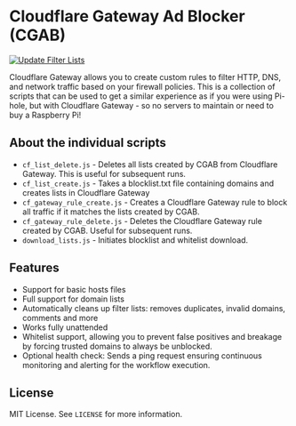 # Cloudflare Gateway Ad Blocker (CGAB)

[![Update Filter Lists](https://github.com/thetestgame/cloudflare-ad-blocker/actions/workflows/auto_update_github_action.yml/badge.svg?branch=main)](https://github.com/thetestgame/cloudflare-ad-blocker/actions/workflows/auto_update_github_action.yml)

Cloudflare Gateway allows you to create custom rules to filter HTTP, DNS, and network traffic based on your firewall policies. This is a collection of scripts that can be used to get a similar experience as if you were using Pi-hole, but with Cloudflare Gateway - so no servers to maintain or need to buy a Raspberry Pi!

## About the individual scripts

- `cf_list_delete.js` - Deletes all lists created by CGAB from Cloudflare Gateway. This is useful for subsequent runs.
- `cf_list_create.js` - Takes a blocklist.txt file containing domains and creates lists in Cloudflare Gateway
- `cf_gateway_rule_create.js` - Creates a Cloudflare Gateway rule to block all traffic if it matches the lists created by CGAB.
- `cf_gateway_rule_delete.js` - Deletes the Cloudflare Gateway rule created by CGAB. Useful for subsequent runs.
- `download_lists.js` - Initiates blocklist and whitelist download.

## Features

- Support for basic hosts files
- Full support for domain lists
- Automatically cleans up filter lists: removes duplicates, invalid domains, comments and more
- Works fully unattended
- Whitelist support, allowing you to prevent false positives and breakage by forcing trusted domains to always be unblocked.
- Optional health check: Sends a ping request ensuring continuous monitoring and alerting for the workflow execution.

## License

MIT License. See `LICENSE` for more information.